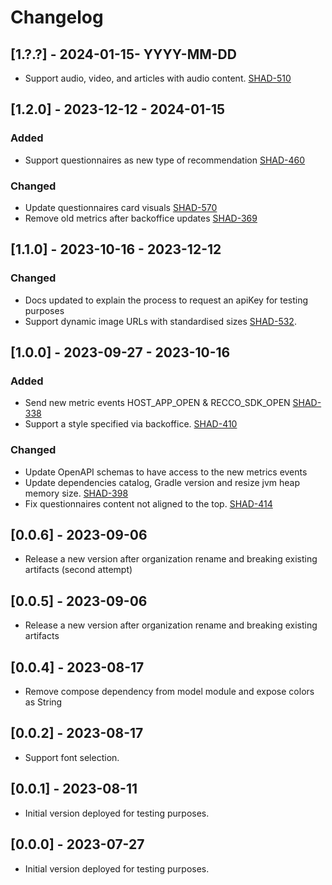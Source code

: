 # Changelog

## [1.?.?] - 2024-01-15- YYYY-MM-DD

- Support audio, video, and articles with audio content. [SHAD-510](https://vilua.atlassian.net/browse/SHAD-510)

## [1.2.0] - 2023-12-12 - 2024-01-15

### Added
- Support questionnaires as new type of recommendation [SHAD-460](https://vilua.atlassian.net/browse/SHAD-460)

### Changed
- Update questionnaires card visuals [SHAD-570](https://vilua.atlassian.net/browse/SHAD-570)
- Remove old metrics after backoffice updates  [SHAD-369](https://vilua.atlassian.net/browse/SHAD-369)

## [1.1.0] - 2023-10-16 - 2023-12-12 

### Changed 
- Docs updated to explain the process to request an apiKey for testing purposes
- Support dynamic image URLs with standardised sizes [SHAD-532](https://vilua.atlassian.net/browse/SHAD-532).

## [1.0.0] - 2023-09-27 - 2023-10-16

### Added 
- Send new metric events HOST_APP_OPEN & RECCO_SDK_OPEN [SHAD-338](https://vilua.atlassian.net/browse/SHAD-338)
- Support a style specified via backoffice. [SHAD-410](https://vilua.atlassian.net/browse/SHAD-410)

### Changed 
- Update OpenAPI schemas to have access to the new metrics events
- Update dependencies catalog, Gradle version and resize jvm heap memory size. [SHAD-398](https://vilua.atlassian.net/browse/SHAD-398)
- Fix questionnaires content not aligned to the top. [SHAD-414](https://vilua.atlassian.net/browse/SHAD-414)  

## [0.0.6] - 2023-09-06

- Release a new version after organization rename and breaking existing artifacts (second attempt)

## [0.0.5] - 2023-09-06

- Release a new version after organization rename and breaking existing artifacts

## [0.0.4] - 2023-08-17

- Remove compose dependency from model module and expose colors as String

## [0.0.2] - 2023-08-17

- Support font selection.

## [0.0.1] - 2023-08-11

- Initial version deployed for testing purposes.

## [0.0.0] - 2023-07-27

- Initial version deployed for testing purposes.
